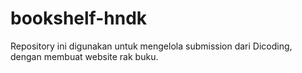 # bookshelf-hndk
Repository ini digunakan untuk mengelola submission dari Dicoding, dengan membuat website rak buku.
